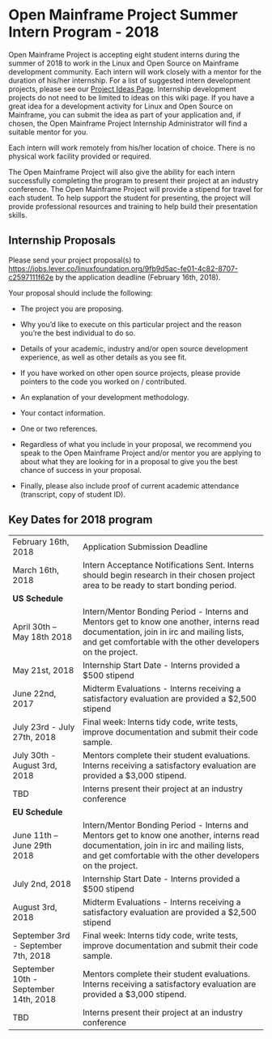 # Open Mainframe Project Summer Intern Program - 2018

Open Mainframe Project is accepting eight student interns during the summer of 2018 to work in the Linux and Open Source on Mainframe development community. Each intern will work closely with a mentor for the duration of his/her internship. For a list of suggested intern development projects, please see our [Project Ideas Page](https://github.com/openmainframeproject/tsc/blob/master/proposed.md). Internship development projects do not need to be limited to ideas on this wiki page. If you have a great idea for a development activity for Linux and Open Source on Mainframe, you can submit the idea as part of your application and, if chosen, the Open Mainframe Project Internship Administrator will find a suitable mentor for you.

Each intern will work remotely from his/her location of choice. There is no physical work facility provided or required.

The Open Mainframe Project will also give the ability for each intern successfully completing the program to present their project at an industry conference. The Open Mainframe Project will provide a stipend for travel for each student. To help support the student for presenting, the project will provide professional resources and training to help build their presentation skills.

## Internship Proposals

Please send your project proposal(s) to https://jobs.lever.co/linuxfoundation.org/9fb9d5ac-fe01-4c82-8707-c2597111f62e by the application deadline (February 16th, 2018).

Your proposal should include the following:

* The project you are proposing.

* Why you’d like to execute on this particular project and the reason you’re the best individual to do so.

* Details of your academic, industry and/or open source development experience, as well as other details as you see fit.

* If you have worked on other open source projects, please provide pointers to the code you worked on / contributed.

* An explanation of your development methodology.

* Your contact information.

* One or two references.

* Regardless of what you include in your proposal, we recommend you speak to the Open Mainframe Project and/or mentor you are applying to about what they are looking for in a proposal to give you the best chance of success in your proposal.

* Finally, please also include proof of current academic attendance (transcript, copy of student ID).

## Key Dates for 2018 program

<table>
  <tr>
    <td>February 16th, 2018</td>
    <td>Application Submission Deadline</td>
  </tr>
  <tr>
    <td>March 16th, 2018</td>
    <td>Intern Acceptance Notifications Sent. Interns should begin research in their chosen project area to be ready to start bonding period.</td>
  </tr>
  <tr>
    <td colspan=2><strong>US Schedule</strong></td>
  </tr>
  <tr>
    <td>April 30th – May 18th 2018</td>
    <td>Intern/Mentor Bonding Period - Interns and Mentors get to know one another, interns read documentation, join in irc and mailing lists, and get comfortable with the other developers on the project.</td>
  </tr>
  <tr>
    <td>May 21st, 2018</td>
    <td>Internship Start Date - Interns provided a $500 stipend</td>
  </tr>
  <tr>
    <td>June 22nd, 2017</td>
    <td>Midterm Evaluations - Interns receiving a satisfactory evaluation are provided a $2,500 stipend</td>
  </tr>
  <tr>
    <td>July 23rd - July 27th, 2018</td>
    <td>Final week: Interns tidy code, write tests, improve documentation and submit their code sample.</td>
  </tr>
  <tr>
    <td>July 30th - August 3rd, 2018</td>
    <td>Mentors complete their student evaluations. Interns receiving a satisfactory evaluation are provided a $3,000 stipend.</td>
  </tr>
  <tr>
    <td>TBD</td>
    <td>Interns present their project at an industry conference</td>
  </tr>
  <tr>
    <td colspan=2><strong>EU Schedule</strong></td>
  </tr>
  <tr>
    <td>June 11th – June 29th 2018</td>
    <td>Intern/Mentor Bonding Period - Interns and Mentors get to know one another, interns read documentation, join in irc and mailing lists, and get comfortable with the other developers on the project.</td>
  </tr>
  <tr>
    <td>July 2nd, 2018</td>
    <td>Internship Start Date - Interns provided a $500 stipend</td>
  </tr>
  <tr>
    <td>August 3rd, 2018</td>
    <td>Midterm Evaluations - Interns receiving a satisfactory evaluation are provided a $2,500 stipend</td>
  </tr>
  <tr>
    <td>September 3rd - September 7th, 2018</td>
    <td>Final week: Interns tidy code, write tests, improve documentation and submit their code sample.</td>
  </tr>
  <tr>
    <td>September 10th - September 14th, 2018</td>
    <td>Mentors complete their student evaluations. Interns receiving a satisfactory evaluation are provided a $3,000 stipend.</td>
  </tr>
  <tr>
    <td>TBD</td>
    <td>Interns present their project at an industry conference</td>
  </tr>
</table>
